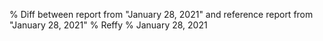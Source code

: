 % Diff between report from "January 28, 2021" and reference report from "January 28, 2021"
% Reffy
% January 28, 2021

